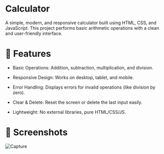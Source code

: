 # Calculator
A simple, modern, and responsive calculator built using HTML, CSS, and JavaScript.
This project performs basic arithmetic operations with a clean and user-friendly interface.

# 🚀 Features
- Basic Operations: Addition, subtraction, multiplication, and division.

- Responsive Design: Works on desktop, tablet, and mobile.

- Error Handling: Displays errors for invalid operations (like division by zero).

- Clear & Delete: Reset the screen or delete the last input easily.

- Lightweight: No external libraries, pure HTML/CSS/JS.

# 📸 Screenshots
![Capture](<img width="371" height="529" alt="Capture" src="https://github.com/user-attachments/assets/f94bdca7-9f8c-4de0-8c55-28ba09c83ef0" />)




